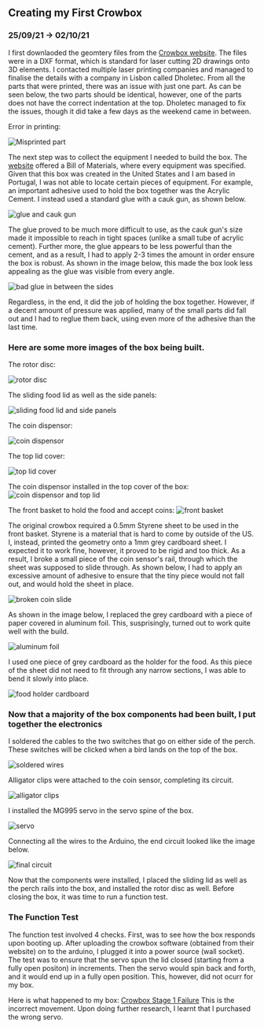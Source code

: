 ## Creating my First Crowbox
### 25/09/21 -> 02/10/21

I first downlaoded the geomtery files from the [Crowbox website](https://thecrowbox.com/). The files were in a DXF format, which is standard for laser cutting 2D drawings onto 3D elements. I contacted multiple laser printing companies and managed to finalise the details with a company in Lisbon called Dholetec. From all the parts that were printed, there was an issue with just one part. As can be seen below, the two parts should be identical, however, one of the parts does not have the correct indentation at the top. Dholetec managed to fix the issues, though it did take a few days as the weekend came in between. 

Error in printing: 

![Misprinted part]()

The next step was to collect the equipment I needed to build the box. The [website](https://thecrowbox.com/wiki/doku.php?id=kit:CrowBox2_v20_bom) offered a Bill of Materials, where every equipment was specified. Given that this box was created in the United States and I am based in Portugal, I was not able to locate certain pieces of equipment. For example, an important adhesive used to hold the box together was the Acrylic Cement. I instead used a standard glue with a cauk gun, as shown below. 

![glue and cauk gun](https://github.com/iamastic/CrowBox2.0/blob/main/Journal/Images/glue.jpg)

The glue proved to be much more difficult to use, as the cauk gun's size made it impossible to reach in tight spaces (unlike a small tube of acrylic cement). Further more, the glue appears to be less powerful than the cement, and as a result, I had to apply 2-3 times the amount in order ensure the box is robust. As shown in the image below, this made the box look less appealing as the glue was visible from every angle. 

![bad glue in between the sides](https://github.com/iamastic/CrowBox2.0/blob/main/Journal/Images/bad%20glue.jpg)

Regardless, in the end, it did the job of holding the box together. However, if a decent amount of pressure was applied, many of the small parts did fall out and I had to reglue them back, using even more of the adhesive than the last time. 

### Here are some more images of the box being built. 

The rotor disc: 

![rotor disc](https://github.com/iamastic/CrowBox2.0/blob/main/Journal/Images/rotor%20disc.jpg)

The sliding food lid as well as the side panels:

![sliding food lid and side panels](https://github.com/iamastic/CrowBox2.0/blob/main/Journal/Images/sliding%20food%20lid.jpg)

The coin dispensor:

![coin dispensor](https://github.com/iamastic/CrowBox2.0/blob/main/Journal/Images/coin%20dispensor.jpg)

The top lid cover:

![top lid cover](https://github.com/iamastic/CrowBox2.0/blob/main/Journal/Images/top%20lid.jpg)

The coin dispensor installed in the top cover of the box: 
![coin dispensor and top lid](https://github.com/iamastic/CrowBox2.0/blob/main/Journal/Images/coin%20and%20lid.jpg)

The front basket to hold the food and accept coins:
![front basket](https://github.com/iamastic/CrowBox2.0/blob/main/Journal/Images/box%20front.jpg)

The original crowbox required a 0.5mm Styrene sheet to be used in the front basket. Styrene is a material that is hard to come by outside of the US. I, instead, printed the geometry onto a 1mm grey cardboard sheet. I expected it to work fine, however, it proved to be rigid and too thick. As a result, I broke a small piece of the coin sensor's rail, through which the sheet was supposed to slide through. As shown below, I had to apply an excessive amount of adhesive to ensure that the tiny piece would not fall out, and would hold the sheet in place.

![broken coin slide]()

As shown in the image below, I replaced the grey cardboard with a piece of paper covered in aluminum foil. This, susprisingly, turned out to work quite well with the build. 

![aluminum foil](https://github.com/iamastic/CrowBox2.0/blob/main/Journal/Images/foil.jpg)

I used one piece of grey cardboard as the holder for the food. As this piece of the sheet did not need to fit through any narrow sections, I was able to bend it slowly into place.

![food holder cardboard](https://github.com/iamastic/CrowBox2.0/blob/main/Journal/Images/cardboard.jpg)

### Now that a majority of the box components had been built, I put together the electronics 

I soldered the cables to the two switches that go on either side of the perch. These switches will be clicked when a bird lands on the top of the box. 

![soldered wires](https://github.com/iamastic/CrowBox2.0/blob/main/Journal/Images/switch.jpg)

Alligator clips were attached to the coin sensor, completing its circuit. 

![alligator clips](https://github.com/iamastic/CrowBox2.0/blob/main/Journal/Images/Alligator%20clips.jpg)

I installed the MG995 servo in the servo spine of the box. 

![servo](https://github.com/iamastic/CrowBox2.0/blob/main/Journal/Images/servo.jpg)

Connecting all the wires to the Arduino, the end circuit looked like the image below. 

![final circuit](https://github.com/iamastic/CrowBox2.0/blob/main/Journal/Images/final%20electronics.jpg)

Now that the components were installed, I placed the sliding lid as well as the perch rails into the box, and installed the rotor disc as well. Before closing the box, it was time to run a function test.

### The Function Test 
The function test involved 4 checks. First, was to see how the box responds upon booting up. After uploading the crowbox software (obtained from their website) on to the arduino, I plugged it into a power source (wall socket). The test was to ensure that the servo spun the lid closed (starting from a fully open positon) in increments. Then the servo would spin back and forth, and it would end up in a fully open position. This, however, did not ocurr for my box. 

Here is what happened to my box: [Crowbox Stage 1 Failure](https://www.youtube.com/watch?v=lhO7J16TM84)
This is the incorrect movement. Upon doing further research, I learnt that I purchased the wrong servo.
